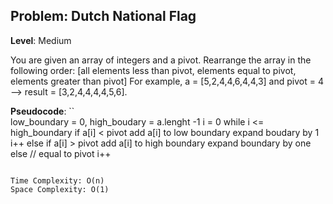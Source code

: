 ## Problem: Dutch National Flag

**Level**: Medium

You are given an array of integers and a pivot. Rearrange the array in the
following order:
[all elements less than pivot, elements equal to pivot, elements greater than pivot]
For example,
a = [5,2,4,4,6,4,4,3] and pivot = 4 --> result = [3,2,4,4,4,4,5,6].


**Pseudocode**:
``  
low_boundary = 0, high_boudary = a.lenght -1
i = 0
while i <= high_boundary
    if a[i] < pivot
        add a[i] to low boundary
        expand boudary by 1
        i++
    else if a[i] > pivot
        add a[i] to high boundary
        expand boundary by one
    else // equal to pivot
        i++
```

Time Complexity: O(n)  
Space Complexity: O(1)


